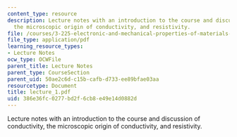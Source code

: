 ```yaml
---
content_type: resource
description: Lecture notes with an introduction to the course and discussion of conductivity,
  the microscopic origin of conductivity, and resistivity.
file: /courses/3-225-electronic-and-mechanical-properties-of-materials-fall-2007/386e36fc0277bd2f6cb8e49e14d0882d_lecture_1.pdf
file_type: application/pdf
learning_resource_types:
- Lecture Notes
ocw_type: OCWFile
parent_title: Lecture Notes
parent_type: CourseSection
parent_uid: 50ae2c6d-c15b-cafb-d733-ee89bfae03aa
resourcetype: Document
title: lecture_1.pdf
uid: 386e36fc-0277-bd2f-6cb8-e49e14d0882d
---
```

Lecture notes with an introduction to the course and discussion of conductivity, the microscopic origin of conductivity, and resistivity.

